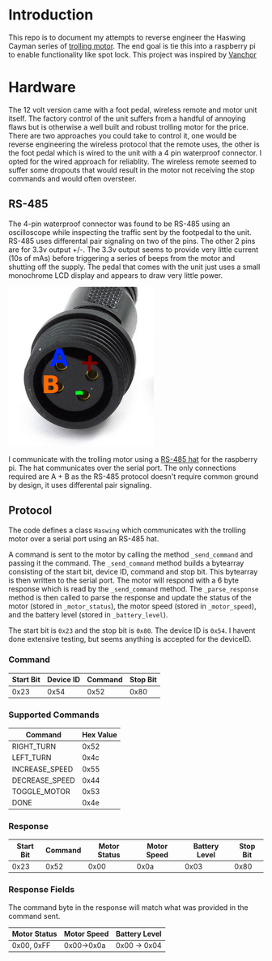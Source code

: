 # Introduction

This repo is to document my attempts to reverse engineer the Haswing Cayman series of [trolling motor](https://www.amazon.ca/AQUOS-Haswing-Electric-Trolling-Inflatable/dp/B08WYXFVRQ/). The end goal is tie this into a raspberry pi to enable functionality like spot lock. This project was inspired by [Vanchor](https://github.com/AlexAsplund/Vanchor)

# Hardware

The 12 volt version came with a foot pedal, wireless remote and motor unit itself. The factory control of the unit suffers from a handful of annoying flaws but is otherwise a well built and robust trolling motor for the price. There are two approaches you could take to control it, one would be reverse engineering the wireless protocol that the remote uses, the other is the foot pedal which is wired to the unit with a 4 pin waterproof connector. I opted for the wired approach for reliablity. The wireless remote seemed to suffer some dropouts that would result in the motor not receiving the stop commands and would often oversteer.

## RS-485

The 4-pin waterproof connector was found to be RS-485 using an oscilloscope while inspecting the traffic sent by the footpedal to the unit. RS-485 uses differental pair signaling on two of the pins. The other 2 pins are for 3.3v output +/-. The 3.3v output seems to provide very little current (10s of mAs) before triggering a series of beeps from the motor and shutting off the supply. The pedal that comes with the unit just uses a small monochrome LCD display and appears to draw very little power.

![Connector](/images/connector.png?raw=true)

I communicate with the trolling motor using a [RS-485 hat](https://www.amazon.ca/Coolwell-Communicate-Controller-Transceiver-SN65HVD230/dp/B0BRYB7P4W/) for the raspberry pi. The hat communicates over the serial port. The only connections required are A + B as the RS-485 protocol doesn't require common ground by design, it uses differental pair signaling.

## Protocol
The code defines a class `Haswing` which communicates with the trolling motor over a serial port using an RS-485 hat.

A command is sent to the motor by calling the method `_send_command` and passing it the command. The `_send_command` method builds a bytearray consisting of the start bit, device ID, command and stop bit. This bytearray is then written to the serial port. The motor will respond with a 6 byte response which is read by the `_send_command` method. The `_parse_response` method is then called to parse the response and update the status of the motor (stored in `_motor_status`), the motor speed (stored in `_motor_speed`), and the battery level (stored in `_battery_level`).


The start bit is `0x23` and the stop bit is `0x80`. The device ID is `0x54`. I havent done extensive testing, but seems anything is accepted for the deviceID. 


### Command
Start Bit | Device ID | Command | Stop Bit
----------|-----------|---------|---------
0x23      | 0x54      | 0x52    | 0x80

### Supported Commands
Command | Hex Value
--- | ---
RIGHT_TURN | 0x52
LEFT_TURN | 0x4c
INCREASE_SPEED | 0x55
DECREASE_SPEED | 0x44
TOGGLE_MOTOR | 0x53
DONE | 0x4e

### Response
Start Bit | Command | Motor Status | Motor Speed | Battery Level | Stop Bit
----------|---------|-------------|------------|--------------|---------
0x23      | 0x52    | 0x00        | 0x0a       | 0x03         | 0x80

### Response Fields
The command byte in the response will match what was provided in the command sent.

Motor Status | Motor Speed | Battery Level 
-------------|-------------|--------------
0x00, 0xFF   | 0x00->0x0a  | 0x00 -> 0x04


